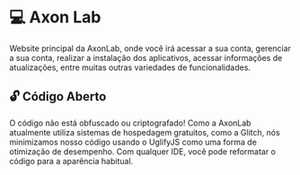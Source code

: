 # 💻 Axon Lab
Website principal da AxonLab, onde você irá acessar a sua conta, gerenciar a sua conta, realizar a instalação dos aplicativos, acessar informações de atualizações, entre muitas outras variedades de funcionalidades.

## 🔓 Código Aberto
O código não está obfuscado ou criptografado! Como a AxonLab atualmente utiliza sistemas de hospedagem gratuitos, como a Glitch, nós minimizamos nosso código usando o UglifyJS como uma forma de otimização de desempenho. Com qualquer IDE, você pode reformatar o código para a aparência habitual.

